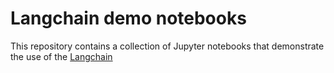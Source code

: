 # Langchain demo notebooks

This repository contains a collection of Jupyter notebooks that demonstrate the use of the [Langchain](https://python.langchain.com/en/latest/index.html)

